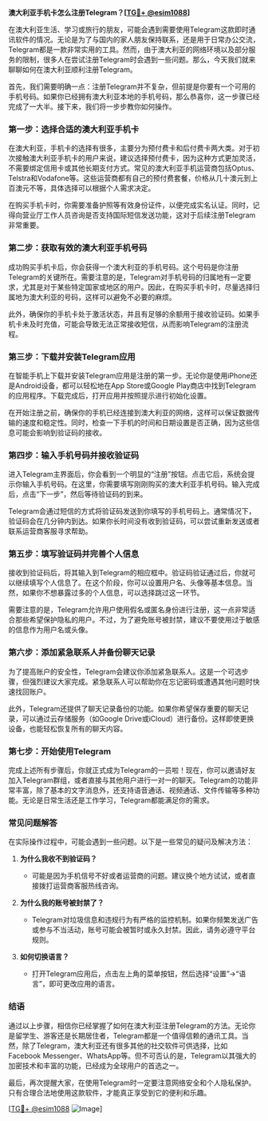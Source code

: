 **澳大利亚手机卡怎么注册Telegram？[[TG💪+ @esim1088](https://t.me/s/esim1088)]**

在澳大利亚生活、学习或旅行的朋友，可能会遇到需要使用Telegram这款即时通讯软件的情况。无论是为了与国内的家人朋友保持联系，还是用于日常办公交流，Telegram都是一款非常实用的工具。然而，由于澳大利亚的网络环境以及部分服务的限制，很多人在尝试注册Telegram时会遇到一些问题。那么，今天我们就来聊聊如何在澳大利亚顺利注册Telegram。

首先，我们需要明确一点：注册Telegram并不复杂，但前提是你要有一个可用的手机号码。如果你已经拥有澳大利亚本地的手机号码，那么恭喜你，这一步骤已经完成了一大半。接下来，我们将一步步教你如何操作。

### **第一步：选择合适的澳大利亚手机卡**

在澳大利亚，手机卡的选择有很多，主要分为预付费卡和后付费卡两大类。对于初次接触澳大利亚手机卡的用户来说，建议选择预付费卡，因为这种方式更加灵活，不需要绑定信用卡或其他长期支付方式。常见的澳大利亚手机运营商包括Optus、Telstra和Vodafone等。这些运营商都有自己的预付费套餐，价格从几十澳元到上百澳元不等，具体选择可以根据个人需求决定。

在购买手机卡时，你需要准备护照等有效身份证件，以便完成实名认证。同时，记得向营业厅工作人员咨询是否支持国际短信发送功能，这对于后续注册Telegram非常重要。

### **第二步：获取有效的澳大利亚手机号码**

成功购买手机卡后，你会获得一个澳大利亚的手机号码。这个号码是你注册Telegram的关键所在。需要注意的是，Telegram对手机号码的归属地有一定要求，尤其是对于某些特定国家或地区的用户。因此，在购买手机卡时，尽量选择归属地为澳大利亚的号码，这样可以避免不必要的麻烦。

此外，确保你的手机卡处于激活状态，并且有足够的余额用于接收验证码。如果手机卡未及时充值，可能会导致无法正常接收短信，从而影响Telegram的注册流程。

### **第三步：下载并安装Telegram应用**

在智能手机上下载并安装Telegram应用是注册的第一步。无论你是使用iPhone还是Android设备，都可以轻松地在App Store或Google Play商店中找到Telegram的应用程序。下载完成后，打开应用并按照提示进行初始化设置。

在开始注册之前，确保你的手机已经连接到澳大利亚的网络，这样可以保证数据传输的速度和稳定性。同时，检查一下手机的时间和日期设置是否正确，因为这些信息可能会影响到验证码的接收。

### **第四步：输入手机号码并接收验证码**

进入Telegram主界面后，你会看到一个明显的“注册”按钮。点击它后，系统会提示你输入手机号码。在这里，你需要填写刚刚购买的澳大利亚手机号码。输入完成后，点击“下一步”，然后等待验证码的到来。

Telegram会通过短信的方式将验证码发送到你填写的手机号码上。通常情况下，验证码会在几分钟内到达。如果你长时间没有收到验证码，可以尝试重新发送或者联系运营商客服寻求帮助。

### **第五步：填写验证码并完善个人信息**

接收到验证码后，将其输入到Telegram的相应框中。验证码验证通过后，你就可以继续填写个人信息了。在这个阶段，你可以设置用户名、头像等基本信息。当然，如果你不想暴露过多的个人信息，可以选择跳过这一环节。

需要注意的是，Telegram允许用户使用假名或匿名身份进行注册，这一点非常适合那些希望保护隐私的用户。不过，为了避免账号被封禁，建议不要使用过于敏感的信息作为用户名或头像。

### **第六步：添加紧急联系人并备份聊天记录**

为了提高账户的安全性，Telegram会建议你添加紧急联系人。这是一个可选步骤，但强烈建议大家完成。紧急联系人可以帮助你在忘记密码或遭遇其他问题时快速找回账户。

此外，Telegram还提供了聊天记录备份的功能。如果你希望保存重要的聊天记录，可以通过云存储服务（如Google Drive或iCloud）进行备份。这样即使更换设备，也能轻松恢复所有的聊天内容。

### **第七步：开始使用Telegram**

完成上述所有步骤后，你就正式成为Telegram的一员啦！现在，你可以邀请好友加入Telegram群组，或者直接与其他用户进行一对一的聊天。Telegram的功能非常丰富，除了基本的文字消息外，还支持语音通话、视频通话、文件传输等多种功能。无论是日常生活还是工作学习，Telegram都能满足你的需求。

### **常见问题解答**

在实际操作过程中，可能会遇到一些问题。以下是一些常见的疑问及解决方法：

1. **为什么我收不到验证码？**
   - 可能是因为手机信号不好或者运营商的问题。建议换个地方试试，或者直接拨打运营商客服热线咨询。
   
2. **为什么我的账号被封禁了？**
   - Telegram对垃圾信息和违规行为有严格的监控机制。如果你频繁发送广告或参与不当活动，账号可能会被暂时或永久封禁。因此，请务必遵守平台规则。

3. **如何切换语言？**
   - 打开Telegram应用后，点击左上角的菜单按钮，然后选择“设置”→“语言”，即可更改应用的语言。

### **结语**

通过以上步骤，相信你已经掌握了如何在澳大利亚注册Telegram的方法。无论你是留学生、游客还是长期居住者，Telegram都是一个值得信赖的通讯工具。当然，除了Telegram，澳大利亚还有很多其他的社交软件可供选择，比如Facebook Messenger、WhatsApp等。但不可否认的是，Telegram以其强大的加密技术和丰富的功能，已经成为全球用户的首选之一。

最后，再次提醒大家，在使用Telegram时一定要注意网络安全和个人隐私保护。只有合理合法地使用这款软件，才能真正享受到它的便利和乐趣。

[[TG💪+ @esim1088](https://t.me/s/esim1088) ![Image](https://i.postimg.cc/4NQfJmqS/Snipaste-2025-05-13-00-14-12.png)]
